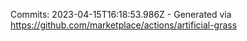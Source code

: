 Commits: 2023-04-15T16:18:53.986Z - Generated via https://github.com/marketplace/actions/artificial-grass
<br>
